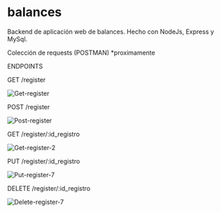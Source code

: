 # balances
Backend de aplicación web de balances. Hecho con NodeJs, Express y MySql.

Colección de requests (POSTMAN)
*proximamente

ENDPOINTS

GET /register

![Get-register](https://user-images.githubusercontent.com/72801911/111662240-851a6d80-87ee-11eb-928d-d57f124c6d00.png)


POST /register

![Post-register](https://user-images.githubusercontent.com/72801911/111662453-b1ce8500-87ee-11eb-88b1-2c4d526d34b5.png)


GET /register/:id_registro

![Get-register-2](https://user-images.githubusercontent.com/72801911/111662402-a418ff80-87ee-11eb-94f5-414c39c34b31.png)


PUT /register/:id_registro

![Put-register-7](https://user-images.githubusercontent.com/72801911/111662504-bc891a00-87ee-11eb-9b95-9f38eaf7e079.png)


DELETE /register/:id_registro

![Delete-register-7](https://user-images.githubusercontent.com/72801911/111662552-c90d7280-87ee-11eb-91a4-c4b852ba59a3.png)
